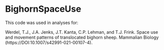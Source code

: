 # BighornSpaceUse

This code was used in analyses for:

Werdel, T.J., J.A. Jenks, J.T. Kanta, C.P. Lehman, and T.J. Frink. Space use and movement patterns of translocated bighorn sheep. Mammalian Biology (https://DOI:10.1007/s42991-021-00107-4).
